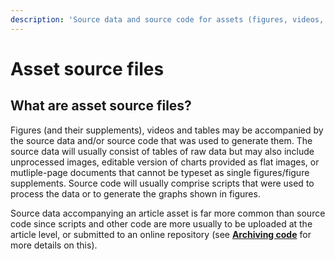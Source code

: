 ```yaml
---
description: 'Source data and source code for assets (figures, videos, tables)'
---
```


# Asset source files

## What are asset source files?

Figures \(and their supplements\), videos and tables may be accompanied by the source data and/or source code that was used to generate them. The source data will usually consist of tables of raw data but may also include unprocessed images, editable version of charts provided as flat images, or mutliple-page documents that cannot be typeset as single figures/figure supplements. Source code will usually comprise scripts that were used to process the data or to generate the graphs shown in figures.

Source data accompanying an article asset is far more common than source code since scripts and other code are more usually to be uploaded at the article level, or submitted to an online repository \(see [**Archiving code**](../../../toolkit/archiving-code.md) for more details on this\).

